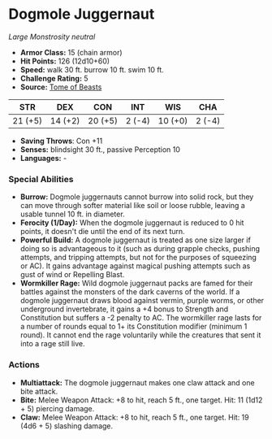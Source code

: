 # Dogmole Juggernaut

*Large* *Monstrosity* *neutral*

- **Armor Class:** 15 (chain armor)
- **Hit Points:** 126 (12d10+60)
- **Speed:** walk 30 ft. burrow 10 ft. swim 10 ft.
- **Challenge Rating:** 5
- **Source:** [Tome of Beasts](https://koboldpress.com/kpstore/product/tome-of-beasts-for-5th-edition-print/)

| STR | DEX | CON | INT | WIS | CHA |
| --- | --- | --- | --- | --- | --- |
| 21 (+5) | 14 (+2) | 20 (+5) | 2 (-4) | 10 (+0) | 2 (-4) |

- **Saving Throws**: Con +11
- **Senses:** blindsight 30 ft., passive Perception 10
- **Languages:** -
### Special Abilities
- **Burrow:** Dogmole juggernauts cannot burrow into solid rock, but they can move through softer material like soil or loose rubble, leaving a usable tunnel 10 ft. in diameter.
- **Ferocity (1/Day):** When the dogmole juggernaut is reduced to 0 hit points, it doesn't die until the end of its next turn.
- **Powerful Build:** A dogmole juggernaut is treated as one size larger if doing so is advantageous to it (such as during grapple checks, pushing attempts, and tripping attempts, but not for the purposes of squeezing or AC). It gains advantage against magical pushing attempts such as gust of wind or Repelling Blast.
- **Wormkiller Rage:** Wild dogmole juggernaut packs are famed for their battles against the monsters of the dark caverns of the world. If a dogmole juggernaut draws blood against vermin, purple worms, or other underground invertebrate, it gains a +4 bonus to Strength and Constitution but suffers a -2 penalty to AC. The wormkiller rage lasts for a number of rounds equal to 1+ its Constitution modifier (minimum 1 round). It cannot end the rage voluntarily while the creatures that sent it into a rage still live.
### Actions
- **Multiattack:** The dogmole juggernaut makes one claw attack and one bite attack.
- **Bite:** Melee Weapon Attack: +8 to hit, reach 5 ft., one target. Hit: 11 (1d12 + 5) piercing damage.
- **Claw:** Melee Weapon Attack: +8 to hit, reach 5 ft., one target. Hit: 19 (4d6 + 5) slashing damage.
